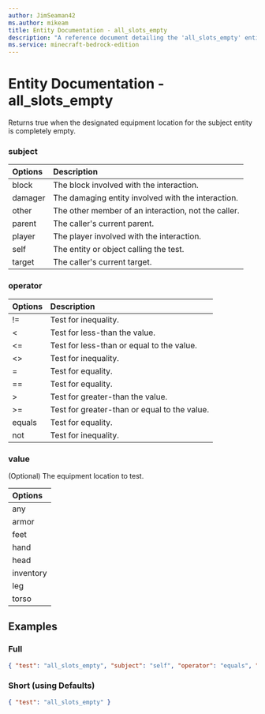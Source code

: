 ```yaml
---
author: JimSeaman42
ms.author: mikeam
title: Entity Documentation - all_slots_empty
description: "A reference document detailing the 'all_slots_empty' entity filter"
ms.service: minecraft-bedrock-edition
---
```


# Entity Documentation - all_slots_empty

Returns true when the designated equipment location for the subject entity is completely empty.

### subject

| Options| Description |
|:-----------|:-----------|
| block| The block involved with the interaction. |
| damager| The damaging entity involved with the interaction. |
| other| The other member of an interaction, not the caller. |
| parent| The caller's current parent. |
| player| The player involved with the interaction. |
| self| The entity or object calling the test. |
| target| The caller's current target. |

### operator

| Options| Description |
|:-----------|:-----------|
| !=| Test for inequality. |
| <| Test for less-than the value. |
| <=| Test for less-than or equal to the value. |
| <>| Test for inequality. |
| =| Test for equality. |
| ==| Test for equality. |
| >| Test for greater-than the value. |
| >=| Test for greater-than or equal to the value. |
| equals| Test for equality. |
| not| Test for inequality. |

### value

(Optional) The equipment location to test.

|Options|
|:-----------|
| any|
| armor|
| feet|
| hand|
| head|
| inventory|
| leg|
| torso|

## Examples

### Full

```json
{ "test": "all_slots_empty", "subject": "self", "operator": "equals", "value": "any" }
```

### Short (using Defaults)

```json
{ "test": "all_slots_empty" }
```
